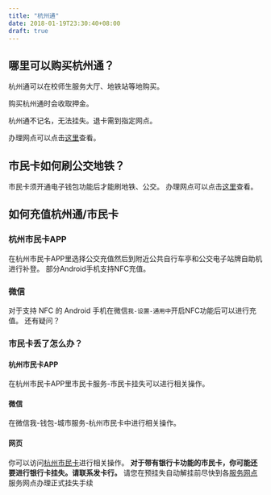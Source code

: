 ```yaml
---
title: "杭州通"
date: 2018-01-19T23:30:40+08:00
draft: true
---
```


## 哪里可以购买杭州通？
杭州通可以在校师生服务大厅、地铁站等地购买。

购买杭州通时会收取押金。

杭州通不记名，无法挂失。退卡需到指定网点。

办理网点可以点击[这里](http://www.96225.com/smknet/service/servicepoint_findPage.action)查看。

## 市民卡如何刷公交地铁？
市民卡须开通电子钱包功能后才能刷地铁、公交。
办理网点可以点击[这里](http://www.96225.com/smknet/service/servicepoint_findPage.action)查看。

## 如何充值杭州通/市民卡

### 杭州市民卡APP

在杭州市民卡APP里选择公交充值然后到附近公共自行车亭和公交电子站牌自助机进行补登。
部分Android手机支持NFC充值。

### 微信

对于支持 NFC 的 Android 手机在微信`我-设置-通用中`开启NFC功能后可以进行充值。
还有疑问？

### 市民卡丢了怎么办？

#### 杭州市民卡APP
在杭州市民卡APP里市民卡服务-市民卡挂失可以进行相关操作。
#### 微信
在微信我-钱包-城市服务-杭州市民卡中进行相关操作。
#### 网页

你可以访问[杭州市民卡](http://www.96225.com/)进行相关操作。
**对于带有银行卡功能的市民卡，你可能还要进行银行卡挂失。请联系发卡行。**
请您在预挂失自动解挂前尽快到各[服务网点](http://www.96225.com/smknet/service/servicepoint_findPage.action)服务网点办理正式挂失手续